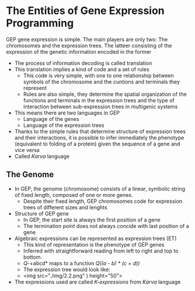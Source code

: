 # The Entities of Gene Expression Programming 

GEP gene expression is simple. The main players are only two: The chromosomes and the expression trees. The latteer consisting of the expression of the genetic information encoded in the former 

- The process of information decoding is called translation 
- This translation implies a kind of code and a set of rules
    - This code is very simple, with one to one relationship between symbols of the chromosome and the cuntions and terminals they represent
    - Rules are also simple, they determine the spatial organization of the functions and terminals in the expression trees and the type of interaction between sub-expression trees in multigenic systems
-  This means there are two languages in GEP
    - Language of the genes
    - Language of the expression trees  
- Thanks to the simple rules that determine structure of expression trees and their interactions, it is possible to infer immediately the phenotype (equivalent to folding of a protein) given the sequence of a gene and vice versa
-  Called *Karva* language 

## The Genome

- In GEP, the genome (chromosome) consists of a linear, symbolic string of fixed length, composed of one or more genes. 
    - Despite their fixed length, GEP chromosomes code for expression trees of different sizes and lenghts
- Structure of GEP gene 
    - In GEP, the start site is always the first position of a gene
    - The termination point does not always concide with last position of a gene
- Algebraic expressions can be represented as expression trees (ET)
    - This kind of representation is the phenotype of GEP genes
    - Inferred with straightforward reading from left to right and top to bottom. 
    - *Q*-+abcd* maps to a function *Q((a - b) * (c + d))*
    - The expression tree would look like:
    - <img src="./img/2.2.png" ) height="50">
 - The expressions used are called *K-expressions* from *Karva* language
